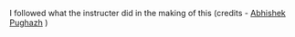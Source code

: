 I followed what the instructer did in the making of this (credits - [Abhishek Pughazh](https://www.udemy.com/course/thepythonmicrodegree/) )
